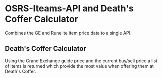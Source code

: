 # OSRS-Iteams-API and Death's Coffer Calculator
 Combines the GE and Runelite item price data to a single API. 

## Death's Coffer Calculator
Using the Grand Exchange guide price and the current buy/sell price a list of items is returned which provide the most value when offering them at Death's Coffer.

